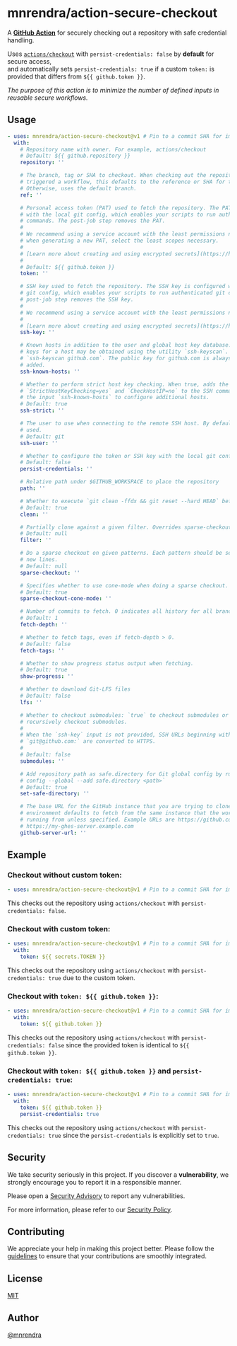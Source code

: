# mnrendra/action-secure-checkout

A [**GitHub Action**](https://github.com/features/actions) for securely checking out a repository with safe credential handling.

Uses [`actions/checkout`](https://github.com/actions/checkout) with `persist-credentials: false` by **default** for secure access,  
and automatically sets `persist-credentials: true` if a custom `token:` is provided that differs from `${{ github.token }}`.

*The purpose of this action is to minimize the number of defined inputs in reusable secure workflows.*

## Usage

```yml
- uses: mnrendra/action-secure-checkout@v1 # Pin to a commit SHA for improved security.
  with:
    # Repository name with owner. For example, actions/checkout
    # Default: ${{ github.repository }}
    repository: ''

    # The branch, tag or SHA to checkout. When checking out the repository that
    # triggered a workflow, this defaults to the reference or SHA for that event.
    # Otherwise, uses the default branch.
    ref: ''

    # Personal access token (PAT) used to fetch the repository. The PAT is configured
    # with the local git config, which enables your scripts to run authenticated git
    # commands. The post-job step removes the PAT.
    #
    # We recommend using a service account with the least permissions necessary. Also
    # when generating a new PAT, select the least scopes necessary.
    #
    # [Learn more about creating and using encrypted secrets](https://help.github.com/en/actions/automating-your-workflow-with-github-actions/creating-and-using-encrypted-secrets)
    #
    # Default: ${{ github.token }}
    token: ''

    # SSH key used to fetch the repository. The SSH key is configured with the local
    # git config, which enables your scripts to run authenticated git commands. The
    # post-job step removes the SSH key.
    #
    # We recommend using a service account with the least permissions necessary.
    #
    # [Learn more about creating and using encrypted secrets](https://help.github.com/en/actions/automating-your-workflow-with-github-actions/creating-and-using-encrypted-secrets)
    ssh-key: ''

    # Known hosts in addition to the user and global host key database. The public SSH
    # keys for a host may be obtained using the utility `ssh-keyscan`. For example,
    # `ssh-keyscan github.com`. The public key for github.com is always implicitly
    # added.
    ssh-known-hosts: ''

    # Whether to perform strict host key checking. When true, adds the options
    # `StrictHostKeyChecking=yes` and `CheckHostIP=no` to the SSH command line. Use
    # the input `ssh-known-hosts` to configure additional hosts.
    # Default: true
    ssh-strict: ''

    # The user to use when connecting to the remote SSH host. By default 'git' is
    # used.
    # Default: git
    ssh-user: ''

    # Whether to configure the token or SSH key with the local git config
    # Default: false
    persist-credentials: ''

    # Relative path under $GITHUB_WORKSPACE to place the repository
    path: ''

    # Whether to execute `git clean -ffdx && git reset --hard HEAD` before fetching
    # Default: true
    clean: ''

    # Partially clone against a given filter. Overrides sparse-checkout if set.
    # Default: null
    filter: ''

    # Do a sparse checkout on given patterns. Each pattern should be separated with
    # new lines.
    # Default: null
    sparse-checkout: ''

    # Specifies whether to use cone-mode when doing a sparse checkout.
    # Default: true
    sparse-checkout-cone-mode: ''

    # Number of commits to fetch. 0 indicates all history for all branches and tags.
    # Default: 1
    fetch-depth: ''

    # Whether to fetch tags, even if fetch-depth > 0.
    # Default: false
    fetch-tags: ''

    # Whether to show progress status output when fetching.
    # Default: true
    show-progress: ''

    # Whether to download Git-LFS files
    # Default: false
    lfs: ''

    # Whether to checkout submodules: `true` to checkout submodules or `recursive` to
    # recursively checkout submodules.
    #
    # When the `ssh-key` input is not provided, SSH URLs beginning with
    # `git@github.com:` are converted to HTTPS.
    #
    # Default: false
    submodules: ''

    # Add repository path as safe.directory for Git global config by running `git
    # config --global --add safe.directory <path>`
    # Default: true
    set-safe-directory: ''

    # The base URL for the GitHub instance that you are trying to clone from, will use
    # environment defaults to fetch from the same instance that the workflow is
    # running from unless specified. Example URLs are https://github.com or
    # https://my-ghes-server.example.com
    github-server-url: ''
```

## Example

### Checkout without custom token:
```yml
- uses: mnrendra/action-secure-checkout@v1 # Pin to a commit SHA for improved security.
```
This checks out the repository using `actions/checkout` with `persist-credentials: false`.

### Checkout with custom token:
```yml
- uses: mnrendra/action-secure-checkout@v1 # Pin to a commit SHA for improved security.
  with:
    token: ${{ secrets.TOKEN }}
```
This checks out the repository using `actions/checkout` with `persist-credentials: true` due to the custom token.

### Checkout with `token: ${{ github.token }}`:
```yml
- uses: mnrendra/action-secure-checkout@v1 # Pin to a commit SHA for improved security.
  with:
    token: ${{ github.token }}
```
This checks out the repository using `actions/checkout` with `persist-credentials: false` since the provided token is identical to `${{ github.token }}`.

### Checkout with `token: ${{ github.token }}` and `persist-credentials: true`:
```yml
- uses: mnrendra/action-secure-checkout@v1 # Pin to a commit SHA for improved security.
  with:
    token: ${{ github.token }}
    persist-credentials: true
```
This checks out the repository using `actions/checkout` with `persist-credentials: true` since the `persist-credentials` is explicitly set to `true`.

## Security

We take security seriously in this project. If you discover a **vulnerability**, we strongly encourage you to report it in a responsible manner.

Please open a [Security Advisory](https://github.com/mnrendra/action-secure-checkout/security/advisories/new) to report any vulnerabilities.

For more information, please refer to our [Security Policy](https://github.com/mnrendra/action-secure-checkout/blob/HEAD/SECURITY.md).

## Contributing

We appreciate your help in making this project better. Please follow the [guidelines](https://github.com/mnrendra/action-secure-checkout/blob/HEAD/CONTRIBUTING.md) to ensure that your contributions are smoothly integrated.

## License
[MIT](https://github.com/mnrendra/action-secure-checkout/blob/HEAD/LICENSE)

## Author
[@mnrendra](https://github.com/mnrendra)
